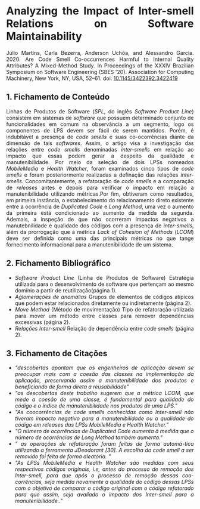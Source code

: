 <div align="justify">

# Analyzing the Impact of Inter-smell Relations on Software Maintainability

Júlio Martins, Carla Bezerra, Anderson Uchôa, and Alessandro Garcia. 2020. Are Code Smell Co-occurrences Harmful to Internal Quality Attributes? A Mixed-Method Study. In Proceedings of the XXXIV Brazilian Symposium on Software Engineering (SBES '20). Association for Computing Machinery, New York, NY, USA, 52–61.  doi: [10.1145/3422392.3422419](https://doi.org/10.1145/3422392.3422419)



## 1. Fichamento de Conteúdo

 Linhas de Produtos de Software (*SPL*, do inglês *Software Product Line*) consistem em sistemas de *software* que possuem determinado conjunto de funcionalidades em comum na observância a um segmento, logo os componentes de LPS devem ser fácil de serem mantidos. Porém, é indubitável a presença de *code smells* e suas co-ocorrências diante da dimensão de tais *softwares*. Assim, o artigo visa a investigação das relações entre *code smells* denominadas *inter-smells* em relação ao impacto que essas podem gerar a despeito  da qualidade e manutenibilidade. Por meio da seleção de dois LPSs nomeados *MobileMedia* e *Health Watcher*, foram examinados cinco tipos de *code smells* e foram posteriormente realizadas a definação das relações *inter-smells*. Concomitantemente, a refatoração de *code smells* e a comparação de *releases* antes e depois para verificar o impacto em relação a manutenibilidade utilizando métricas.Por fim, obtiveram como resultados, em primeira instância, o estabelecimento do relacionamento direto existente entre a ocorrência de  *Duplicated Code*  e *Long Method*, uma vez o aumento da primeira está condicionado ao aumento da medida da segunda. Ademais, a inspeção de que não ocorreram impactos negativos a manutebnilidade e qualidade dos códigos com a presença de *inter-smells*, além da prorrogação que a métrica  *Lack of Cohesion of Methods* (*LCOM*) deve ser definida como uma das principais métricas no que tange fornecimento informacional para a manutenibilidade de um sistema.


## 2. Fichamento Bibliográfico 

* _Software Product Line_ (Linha de Produtos de Software) Estratégia utilizada para o desenvolvimento de software que pertençam ao mesmo domínio a partir de reutilização(página 1).
* _Aglomerações de anomalias_ Grupos de elementos de códigos atípicos que podem estar relacionados diretamente ou indiretamente  (página 2).
* _Move Method_ (Método de movimentação) Tipo de refatoração utilizada para mover um método entre classes para remover dependências excessivas (página 2).
* _Relações Inter-smell_ Relação de dependência entre *code smells* (página 2).


## 3. Fichamento de Citações 

* _"descobertas apontam que os engenheiros de aplicação devem se preocupar mais com a coesão das classes na implementação da aplicação, preservando assim a manutenibilidade dos produtos e beneficiando de forma direta a reusabilidade"_
* _"as descobertas deste trabalho sugerem que a métrica LCOM, que mede a coesão de uma classe, é fundamental para qualidade do código e o índice de manutenibilidade nos produtos de uma LPS."_
* _"As coocorrências de code smells conhecidas como Inter-smell não tiveram impacto negativo para a manutenibilidade ou a qualidade do código em releases das LPSs MobileMedia e Health Watcher."_
* _"O número de ocorrências de Duplicated Code aumenta à medida que o número de ocorrências de Long Method também aumenta."_
* _" as operações de refatoração foram feitas de forma automá-tica utilizando a ferramenta JDeodorant [30]. A escolha do code smell a ser removido foi feita de forma aleatória. "_
* _"As LPSs MobileMedia e Health Watcher são medidas com seus respectivos códigos originais, i.e, antes do processo de remoção dos Inter-smell, para que após o processo de remoção dessas coo- corrências, seja medida novamente a qualidade do código dessas LPSs com o objetivo de comparar o código original com o código refatorado para que assim, seja avaliado o impacto dos Inter-smell para a manutenibilidade.."_

<div>
